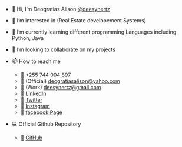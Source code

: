 - 👋 Hi, I’m Deogratias Alison [@deesynertz](https://github.com/deesynertz/)
- 👀 I’m interested in (Real Estate developement Systems)
- 🌱 I’m currently learning different programming Languages including Python, Java
- 💞️ I’m looking to collaborate on my projects
- 📫 How to reach me 
   - :iphone: +255 744 004 897
   - :email: (Official) deogratiasalison@yahoo.com
   - :email: (Work) deesynertz@gmail.com 
   - :link: [LinkedIn](https://www.linkedin.com/in/deogratias-alison/)
   - :link: [Twitter](https://www.twitter.com/deoalison/)
   - :link: [Instagram](https://www.instagram.com/deesynertz/)
   - :link: [facebook Page](https://www.facebook.com/deesynertz)
 
 - :computer: Official Github Repository
   - :link: [GitHub](https://github.com/deesynertz/)

<!---
deesynertz/deesynertz is a ✨ special ✨ repository because its `README.md` (this file) appears on your GitHub profile.
You can click the Preview link to take a look at your changes.
--->

